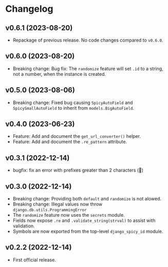 # Changelog

## v0.6.1 (2023-08-20)

* Repackage of previous release. No code changes compared to `v0.6.0`.

## v0.6.0 (2023-08-20)

* Breaking change: Bug fix: The `randomize` feature will set `.id` to a string, not a number, when the instance is created.

## v0.5.0 (2023-08-06)

* Breaking change: Fixed bug causing `SpicyAutoField` and `SpicySmallAutoField` to inherit from `models.BigAutoField`.

## v0.4.0 (2023-06-23)

* Feature: Add and document the `get_url_converter()` helper.
* Feature: Add and document the `.re_pattern` attribute.

## v0.3.1 (2022-12-14)

* bugfix: fix an error with prefixes greater than 2 characters (:facepalm:)

## v0.3.0 (2022-12-14)

* Breaking change: Providing both `default` and `randomize` is not alowed.
* Breaking change: Illegal values now throw `django.db.utils.ProgrammingError`
* The `randomize` feature now uses the `secrets` module.
* Fields now expose `.re` and `.validate_string(strval)` to assist with validation.
* Symbols are now exported from the top-level `django_spicy_id` module.

## v0.2.2 (2022-12-14)

* First official release.
